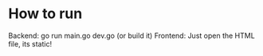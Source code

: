 # How to run 

Backend: go run main.go dev.go (or build it)
Frontend: Just open the HTML file, its static!
